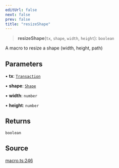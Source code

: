 ```yaml
---
editUrl: false
next: false
prev: false
title: "resizeShape"
---
```


> **resizeShape**(`tx`, `shape`, `width`, `height`): `boolean`

A macro to resize a shape (width, height, path)

## Parameters

• **tx**: [`Transaction`](/api-core/classes/transaction/)

• **shape**: [`Shape`](/api-core/classes/shape/)

• **width**: `number`

• **height**: `number`

## Returns

`boolean`

## Source

[macro.ts:246](https://github.com/dgmjs/dgmjs/blob/main/packages/core/src/macro.ts#L246)
